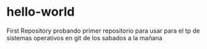 # hello-world
First Repository
probando primer repositorio para usar para el tp de sistemas operativos en git
de los sabados a la mañana
